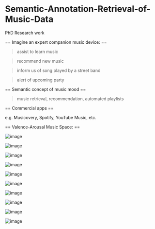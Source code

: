 # Semantic-Annotation-Retrieval-of-Music-Data
PhD Research work

== Imagine an expert companion music device: ==

> assist to learn music

> recommend new music

> inform us of song played by a street band

> alert of upcoming party 


== Semantic concept of music mood ==

> music retrieval, recommendation, automated playlists


== Commercial apps ==

e.g. Musicovery, Spotify, YouTube Music, etc. 


== Valence-Arousal Music Space: ==

![image](https://user-images.githubusercontent.com/17112412/207671765-4ff676ba-a85c-4786-8286-69106517cb49.png)


![image](https://user-images.githubusercontent.com/17112412/207672211-665ae78c-2aa7-479a-be7d-42b423426405.png)


![image](https://user-images.githubusercontent.com/17112412/207672361-863e1c43-cf9f-4616-996f-891a0153a42b.png)


![image](https://user-images.githubusercontent.com/17112412/207672458-a3f558c9-2204-4f72-bdfa-98db0fd4de73.png)


![image](https://user-images.githubusercontent.com/17112412/207672553-2c148737-215a-4612-a4e2-67a72abb988f.png)


![image](https://user-images.githubusercontent.com/17112412/207672756-4112d45c-11e5-4a75-b772-09e023c61b38.png)


![image](https://user-images.githubusercontent.com/17112412/207672991-2c89d13e-98bb-4ed0-a593-084288331141.png)


![image](https://user-images.githubusercontent.com/17112412/207673052-0797a9ce-67bb-461c-abce-bde142ef9ace.png)


![image](https://user-images.githubusercontent.com/17112412/207673101-3bcf8794-964c-4ec4-b607-c366bb38fdb8.png)


![image](https://user-images.githubusercontent.com/17112412/207673279-11cf78d0-6c7a-440d-b98d-406f9bc056ae.png)


